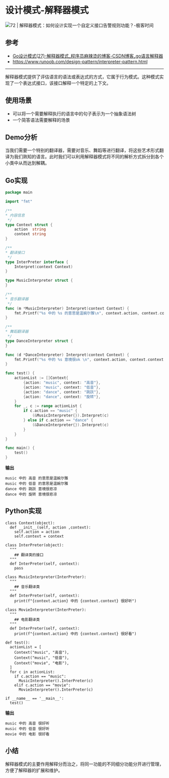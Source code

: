 # 设计模式-解释器模式

![72 | 解释器模式：如何设计实现一个自定义接口告警规则功能？-极客时间](https://encrypted-tbn0.gstatic.com/images?q=tbn:ANd9GcTRLIW2DTSlwZxK5KPwgN3Pbf4vfe_-onimLA&usqp=CAU)

## 参考

- [Go设计模式(27)-解释器模式_程序员麻辣烫的博客-CSDN博客_go语言解释器](https://blog.csdn.net/shida219/article/details/120034128)
- https://www.runoob.com/design-pattern/interpreter-pattern.html

---

解释器模式提供了评估语言的语法或表达式的方式，它属于行为模式。这种模式实现了一个表达式接口，该接口解释一个特定的上下文。

## 使用场景

- 可以将一个需要解释执行的语言中的句子表示为一个抽象语法树
- 一个简答语法需要解释的场景

## Demo分析

当我们需要一个特别的翻译器，需要对音乐、舞蹈等进行翻译，将这些艺术形式翻译为我们熟知的语言。此时我们可以利用解释器模式将不同的解析方式拆分到各个小类中从而达到解耦。

## Go实现

```go
package main

import "fmt"

/**
* 内容信息
 */
type Context struct {
	action  string
	context string
}

/**
* 翻译接口
 */
type InterPreter interface {
	Interpret(context Context)
}

type MusicInterpreter struct {
}

/**
* 音乐翻译器
 */
func (m *MusicInterpreter) Interpret(context Context) {
	fmt.Printf("%s 中的 %s 的意思是温婉尔雅\n", context.action, context.context)
}

/**
* 舞蹈翻译器
 */
type DanceInterpreter struct {
}

func (d *DanceInterpreter) Interpret(context Context) {
	fmt.Printf("%s 中的 %s 意境很ok \n", context.action, context.context)
}

func test() {
	actionList := []Context{
		{action: "music", context: "高音"},
		{action: "music", context: "低音"},
		{action: "dance", context: "跳跃"},
		{action: "dance", context: "旋转"},
	}
	for _, c := range actionList {
		if c.action == "music" {
			(&MusicInterpreter{}).Interpret(c)
		} else if c.action == "dance" {
			(&DanceInterpreter{}).Interpret(c)
		}
	}
}

func main() {
	test()
}
```

**输出**

```
music 中的 高音 的意思是温婉尔雅
music 中的 低音 的意思是温婉尔雅
dance 中的 跳跃 意境很悲凉
dance 中的 旋转 意境很悲凉
```

## Python实现

```
class Context(object):
  def __init__(self, action ,context):
    self.action = action
    self.context = context

class InterPreter(object):
  """
    ## 翻译类的接口
  """
  def InterPreter(self, context):
    pass

class MusicInterpreter(InterPreter):
  """
    ## 音乐翻译类
  """
  def InterPreter(self, context):
    print(f"{context.action} 中的 {context.context} 很好听")    

class MovieInterpreter(InterPreter):
  """
    ## 电影翻译类
  """
  def InterPreter(self, context):
    print(f"{context.action} 中的 {context.context} 很好看")

def test():
  actionList = [
    Context("music", "高音"),
    Context("music", "低音"),
    Context("movie", "电影"),
  ]
  for c in actionList:
    if c.action == "music":
      MusicInterpreter().InterPreter(c)
    elif c.action == "movie":
      MovieInterpreter().InterPreter(c)

if __name__ == '__main__':
  test()
```

**输出**

```
music 中的 高音 很好听
music 中的 低音 很好听
movie 中的 电影 很好看
```

## 小结

解释器模式的主要作用解释分而治之，将同一功能的不同细分功能分开进行管理，方便了解释器的扩展和维护。


